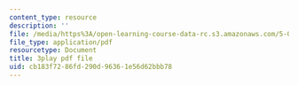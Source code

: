 ```yaml
---
content_type: resource
description: ''
file: /media/https%3A/open-learning-course-data-rc.s3.amazonaws.com/5-07sc-biological-chemistry-i-fall-2013/cb183f7286fd290d96361e56d62bbb78_bmnKAp3EZ5o.pdf
file_type: application/pdf
resourcetype: Document
title: 3play pdf file
uid: cb183f72-86fd-290d-9636-1e56d62bbb78
---
```

